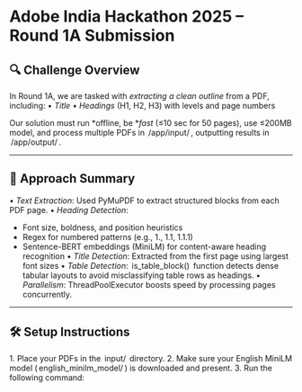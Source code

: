 # Adobe India Hackathon 2025 – Round 1A Submission

## 🔍 Challenge Overview

In Round 1A, we are tasked with *extracting a clean outline* from a PDF, including:
•⁠  ⁠*Title*
•⁠  ⁠*Headings* (H1, H2, H3) with levels and page numbers

Our solution must run *offline, be **fast* (≤10 sec for 50 pages), use ≤200MB model, and process multiple PDFs in ⁠ /app/input/ ⁠, outputting results in ⁠ /app/output/ ⁠.

---

## 🧠 Approach Summary

•⁠  ⁠*Text Extraction*: Used PyMuPDF to extract structured blocks from each PDF page.
•⁠  ⁠*Heading Detection*:
  - Font size, boldness, and position heuristics
  - Regex for numbered patterns (e.g., 1., 1.1, 1.1.1)
  - Sentence-BERT embeddings (MiniLM) for content-aware heading recognition
•⁠  ⁠*Title Detection*: Extracted from the first page using largest font sizes
•⁠  ⁠*Table Detection*: ⁠ is_table_block() ⁠ function detects dense tabular layouts to avoid misclassifying table rows as headings.
•⁠  ⁠*Parallelism*: ThreadPoolExecutor boosts speed by processing pages concurrently.

---

## 🛠️ Setup Instructions

1.⁠ ⁠Place your PDFs in the ⁠ input/ ⁠ directory.
2.⁠ ⁠Make sure your English MiniLM model (⁠ english_minilm_model/ ⁠) is downloaded and present.
3.⁠ ⁠Run the following command:


